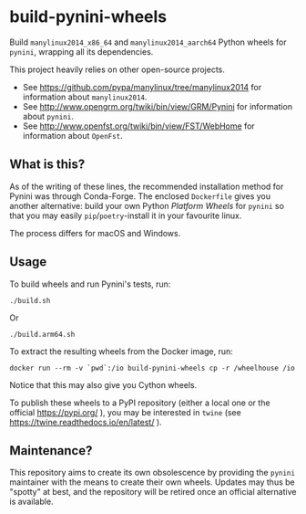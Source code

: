 # build-pynini-wheels
Build `manylinux2014_x86_64` and `manylinux2014_aarch64` Python wheels for `pynini`, wrapping all its dependencies.

This project heavily relies on other open-source projects.
 - See https://github.com/pypa/manylinux/tree/manylinux2014 for information about `manylinux2014`.
 - See http://www.opengrm.org/twiki/bin/view/GRM/Pynini for information about `pynini`.
 - See http://www.openfst.org/twiki/bin/view/FST/WebHome for information about `OpenFst`.

## What is this?
As of the writing of these lines, the recommended installation method for Pynini was through
Conda-Forge. The enclosed `Dockerfile` gives you another alternative: build your own Python
*Platform Wheels* for `pynini` so that you may easily `pip`/`poetry`-install it in your
favourite linux.

The process differs for macOS and Windows.

## Usage
To build wheels and run Pynini's tests, run:
```shell script
./build.sh
```

Or

```shell script
./build.arm64.sh
```

To extract the resulting wheels from the Docker image, run:
```shell script
docker run --rm -v `pwd`:/io build-pynini-wheels cp -r /wheelhouse /io
```
Notice that this may also give you Cython wheels.

To publish these wheels to a PyPI repository (either a local one or the official https://pypi.org/ ),
you may be interested in `twine` (see https://twine.readthedocs.io/en/latest/ ).

## Maintenance?
This repository aims to create its own obsolescence by providing the `pynini` maintainer
with the means to create their own wheels. Updates may thus be "spotty" at best, and the
repository will be retired once an official alternative is available.
